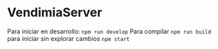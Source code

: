 # VendimiaServer
Para iniciar en desarrollo: `npm run develop`
Para compilar `npm run build`
para iniciar sin explorar cambios `npm start`